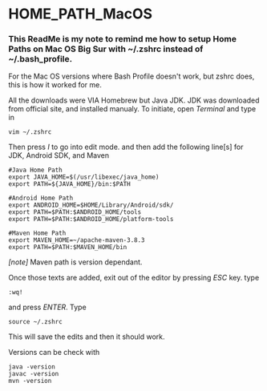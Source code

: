 # HOME_PATH_MacOS

### This ReadMe is my note to remind me how to setup Home Paths on Mac OS Big Sur with ~/.zshrc instead of ~/.bash_profile.

For the Mac OS versions where Bash Profile doesn't work, but zshrc does, this is how it worked for me. 

All the downloads were VIA Homebrew but Java JDK. JDK was downloaded from official site, and installed manualy. 
To initiate, open *Terminal* and type in
```shell 
vim ~/.zshrc
```
Then press *I* to go into edit mode. and then add the following line[s] for JDK, Android SDK, and Maven
```shell
#Java Home Path
export JAVA_HOME=$(/usr/libexec/java_home)
export PATH=${JAVA_HOME}/bin:$PATH

#Android Home Path
export ANDROID_HOME=$HOME/Library/Android/sdk/
export PATH=$PATH:$ANDROID_HOME/tools
export PATH=$PATH:$ANDROID_HOME/platform-tools

#Maven Home Path
export MAVEN_HOME=~/apache-maven-3.8.3
export PATH=$PATH:$MAVEN_HOME/bin
```
_[note]_ Maven path is version dependant. 

Once those texts are added, exit out of the editor by pressing *ESC* key. type 
```shell
:wq!
```
and press *ENTER*. Type 
```shell
source ~/.zshrc
```
This will save the edits and then it should work. 

Versions can be check with

```shell
java -version
javac -version
mvn -version
```


